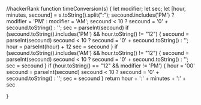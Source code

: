 //hackerRank
function timeConversion(s) {
    let modifier;
    let sec;
    let [hour, minutes, secound] = s.toString().split(":");
    secound.includes('PM') ? modifier = 'PM' : modifier = 'AM';
    secound < 10 ? secound = '0' + secound.toString() : '';
    sec = parseInt(secound)
    if (secound.toString().includes('PM') && hour.toString() != "12") {
        secound = parseInt(secound)
        secound < 10 ? secound = '0' + secound.toString() : '';
        hour = parseInt(hour) + 12
        sec = secound
    }
    if (secound.toString().includes('AM') && hour.toString() != "12") {
        secound = parseInt(secound)
        secound < 10 ? secound = '0' + secound.toString() : '';
        sec = secound
    }
    if (hour.toString() == "12" && modifier != 'PM') {
        hour = '00'
        secound = parseInt(secound)
        secound < 10 ? secound = '0' + secound.toString() : '';
        sec = secound
    }
    return hour + ':' + minutes + ':' + sec

}
